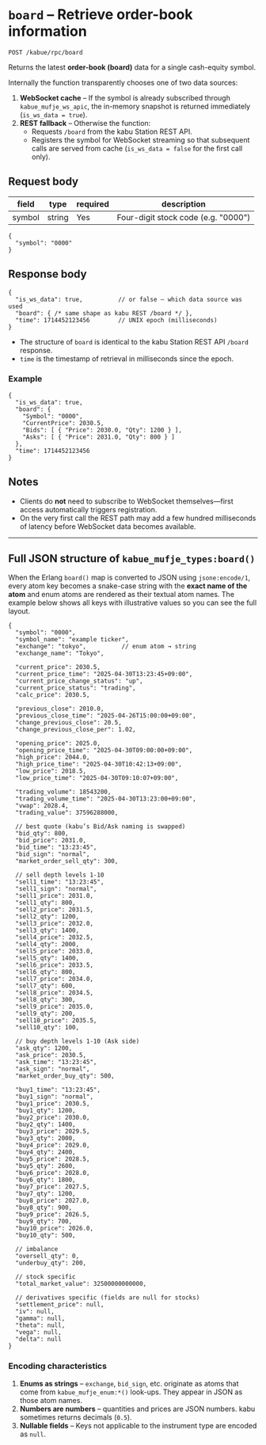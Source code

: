 # `board` – Retrieve order-book information

```
POST /kabue/rpc/board
```

Returns the latest **order-book (board)** data for a single cash-equity symbol.

Internally the function transparently chooses one of two data sources:

1. **WebSocket cache** – If the symbol is already subscribed through
   `kabue_mufje_ws_apic`, the in-memory snapshot is returned immediately
   (`is_ws_data = true`).
2. **REST fallback** – Otherwise the function:
   * Requests `/board` from the kabu Station REST API.
   * Registers the symbol for WebSocket streaming so that subsequent calls are
     served from cache (`is_ws_data = false` for the first call only).

## Request body

| field  | type   | required | description                       |
|--------|--------|----------|-----------------------------------|
| symbol | string | Yes      | Four-digit stock code (e.g. "0000") |

```jsonc
{
  "symbol": "0000"
}
```

## Response body

```jsonc
{
  "is_ws_data": true,          // or false – which data source was used
  "board": { /* same shape as kabu REST /board */ },
  "time": 1714452123456        // UNIX epoch (milliseconds)
}
```

* The structure of `board` is identical to the kabu Station REST API
  `/board` response.
* `time` is the timestamp of retrieval in milliseconds since the epoch.

### Example

```jsonc
{
  "is_ws_data": true,
  "board": {
    "Symbol": "0000",
    "CurrentPrice": 2030.5,
    "Bids": [ { "Price": 2030.0, "Qty": 1200 } ],
    "Asks": [ { "Price": 2031.0, "Qty": 800 } ]
  },
  "time": 1714452123456
}
```

## Notes

* Clients do **not** need to subscribe to WebSocket themselves—first access
  automatically triggers registration.
* On the very first call the REST path may add a few hundred milliseconds of
  latency before WebSocket data becomes available.

---

## Full JSON structure of `kabue_mufje_types:board()`

When the Erlang `board()` map is converted to JSON using `jsone:encode/1`,
every atom key becomes a snake-case string with the **exact name of the atom**
and enum atoms are rendered as their textual atom names.  The example below
shows all keys with illustrative values so you can see the full layout.

```jsonc
{
  "symbol": "0000",
  "symbol_name": "example ticker",
  "exchange": "tokyo",          // enum atom → string
  "exchange_name": "Tokyo",

  "current_price": 2030.5,
  "current_price_time": "2025-04-30T13:23:45+09:00",
  "current_price_change_status": "up",
  "current_price_status": "trading",
  "calc_price": 2030.5,

  "previous_close": 2010.0,
  "previous_close_time": "2025-04-26T15:00:00+09:00",
  "change_previous_close": 20.5,
  "change_previous_close_per": 1.02,

  "opening_price": 2025.0,
  "opening_price_time": "2025-04-30T09:00:00+09:00",
  "high_price": 2044.0,
  "high_price_time": "2025-04-30T10:42:13+09:00",
  "low_price": 2018.5,
  "low_price_time": "2025-04-30T09:10:07+09:00",

  "trading_volume": 18543200,
  "trading_volume_time": "2025-04-30T13:23:00+09:00",
  "vwap": 2028.4,
  "trading_value": 37596288000,

  // best quote (kabu’s Bid/Ask naming is swapped)
  "bid_qty": 800,
  "bid_price": 2031.0,
  "bid_time": "13:23:45",
  "bid_sign": "normal",
  "market_order_sell_qty": 300,

  // sell depth levels 1-10
  "sell1_time": "13:23:45",
  "sell1_sign": "normal",
  "sell1_price": 2031.0,
  "sell1_qty": 800,
  "sell2_price": 2031.5,
  "sell2_qty": 1200,
  "sell3_price": 2032.0,
  "sell3_qty": 1400,
  "sell4_price": 2032.5,
  "sell4_qty": 2000,
  "sell5_price": 2033.0,
  "sell5_qty": 1400,
  "sell6_price": 2033.5,
  "sell6_qty": 800,
  "sell7_price": 2034.0,
  "sell7_qty": 600,
  "sell8_price": 2034.5,
  "sell8_qty": 300,
  "sell9_price": 2035.0,
  "sell9_qty": 200,
  "sell10_price": 2035.5,
  "sell10_qty": 100,

  // buy depth levels 1-10 (Ask side)
  "ask_qty": 1200,
  "ask_price": 2030.5,
  "ask_time": "13:23:45",
  "ask_sign": "normal",
  "market_order_buy_qty": 500,

  "buy1_time": "13:23:45",
  "buy1_sign": "normal",
  "buy1_price": 2030.5,
  "buy1_qty": 1200,
  "buy2_price": 2030.0,
  "buy2_qty": 1400,
  "buy3_price": 2029.5,
  "buy3_qty": 2000,
  "buy4_price": 2029.0,
  "buy4_qty": 2400,
  "buy5_price": 2028.5,
  "buy5_qty": 2600,
  "buy6_price": 2028.0,
  "buy6_qty": 1800,
  "buy7_price": 2027.5,
  "buy7_qty": 1200,
  "buy8_price": 2027.0,
  "buy8_qty": 900,
  "buy9_price": 2026.5,
  "buy9_qty": 700,
  "buy10_price": 2026.0,
  "buy10_qty": 500,

  // imbalance
  "oversell_qty": 0,
  "underbuy_qty": 200,

  // stock specific
  "total_market_value": 32500000000000,

  // derivatives specific (fields are null for stocks)
  "settlement_price": null,
  "iv": null,
  "gamma": null,
  "theta": null,
  "vega": null,
  "delta": null
}
```

### Encoding characteristics

1. **Enums as strings** – `exchange`, `bid_sign`, etc. originate as atoms
   that come from `kabue_mufje_enum:*()` look-ups.  They appear in JSON as
   those atom names.
2. **Numbers are numbers** – quantities and prices are JSON numbers.  kabu
   sometimes returns decimals (`0.5`).
3. **Nullable fields** – Keys not applicable to the instrument type are
   encoded as `null`.
